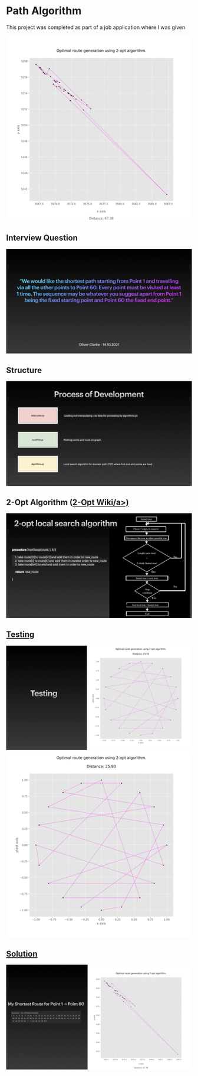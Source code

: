 # Path Algorithm

<p>This project was completed as part of a job application where I was given </p> 

<img src="animations/result.gif" alt="Interview Question">

Interview Question
-------------------------------
<img src="images/problem.jpeg" alt="Interview Question">

Structure
-------------------------------
<img src="images/programPackages.jpeg" alt="Program Packages">

2-Opt Algorithm (<a href="https://en.wikipedia.org/wiki/2-opt">2-Opt Wiki/a>)
-------------------------------
<img src="images/2_OptAlgorithm.jpeg" alt="2-Opt Algorithm">

Testing
-------------------------------
<img src="images/testing.jpeg" alt="Testing the algorithm">
 
 <img src="animations/testCircle.gif" alt="Interview Question">
 
Solution
-------------------------------
<img src="images/solution.jpeg" alt="Algorithm working on solution">
 
 

